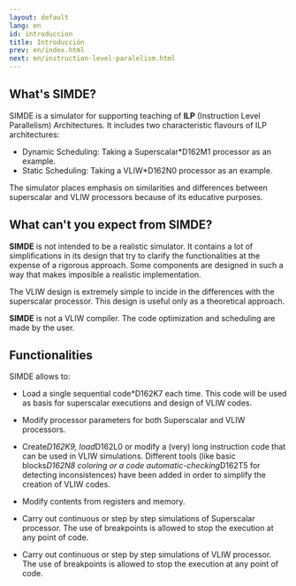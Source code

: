```yaml
---
layout: default
lang: en
id: introduccion
title: Introducción
prev: en/index.html
next: en/instruction-level-paralelism.html
---
```


##  What's SIMDE?

SIMDE is a simulator for supporting teaching of **ILP** (Instruction Level Parallelism) Architectures. It includes two characteristic flavours of ILP architectures: 
* Dynamic Scheduling: Taking a  Superscalar*D162M1 processor as an example.
* Static Scheduling: Taking a VLIW*D162N0 processor as an example.

The simulator places emphasis on similarities and differences between superscalar and VLIW processors because of its educative purposes.

## What can't you expect from SIMDE?

**SIMDE** is not intended to be a realistic simulator. It contains a lot of simplifications in its design that try to clarify the functionalities at the expense of a rigorous approach. Some components are designed in such a way that makes imposible a realistic implementation.

The VLIW design is extremely simple to incide in the differences with the superscalar processor. This design is useful only as a theoretical approach.

**SIMDE** is not a VLIW compiler. The code optimization and scheduling are made by the user.

## Functionalities

SIMDE allows to:

* Load a single sequential code*D162K7 each time. This code will be used as basis for superscalar executions and design of VLIW codes.

* Modify processor parameters for both Superscalar and VLIW processors.

* Create*D162K9, load*D162L0 or modify a (very) long instruction code that can be used in VLIW simulations. Different tools (like basic blocks*D162N8 coloring or a code automatic-checking*D162T5 for detecting inconsistences) have been added in order to simplify the creation of VLIW codes.

* Modify contents from registers and memory.

* Carry out continuous or step by step simulations of Superscalar processor. The use of breakpoints is allowed to stop the execution at any point of code.

* Carry out continuous or step by step simulations of VLIW processor. The use of breakpoints is allowed to stop the execution at any point of code.